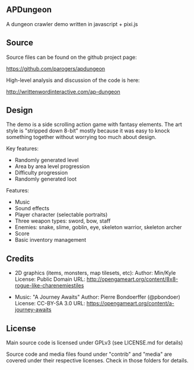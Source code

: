 APDungeon
---------

A dungeon crawler demo written in javascript + pixi.js

Source
------

Source files can be found on the github project page:

<https://github.com/parogers/apdungeon>

High-level analysis and discussion of the code is here:

<http://writtenwordinteractive.com/ap-dungeon>

Design
------

The demo is a side scrolling action game with fantasy elements. The art
style is "stripped down 8-bit" mostly because it was easy to knock something 
together without worrying too much about design.

Key features:

* Randomly generated level
* Area by area level progression
* Difficulty progression
* Randomly generated loot

Features:

* Music
* Sound effects
* Player character (selectable portraits)
* Three weapon types: sword, bow, staff
* Enemies: snake, slime, goblin, eye, skeleton warrior, skeleton archer
* Score
* Basic inventory management

Credits
-------

* 2D graphics (items, monsters, map tilesets, etc):
  Author: Min/Kyle
  License: Public Domain
  URL: <http://opengameart.org/content/8x8-rogue-like-charenemiestiles>

* Music: "A Journey Awaits"
  Author: Pierre Bondoerffer (@pbondoer)
  License: CC-BY-SA 3.0
  URL: <https://opengameart.org/content/a-journey-awaits>

License
-------

Main source code is licensed under GPLv3 (see LICENSE.md for details)

Source code and media files found under "contrib" and "media" are covered 
under their respective licenses. Check in those folders for details.
